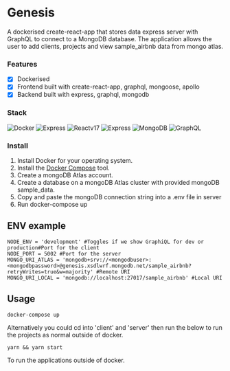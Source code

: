 # Genesis

A dockerised create-react-app that stores data express server with GraphQL to connect to a MongoDB database. The application allows the user to add clients, projects and view sample_airbnb data from mongo atlas.

### Features

- [x] Dockerised
- [x] Frontend built with create-react-app, graphql, mongoose, apollo
- [x] Backend built with express, graphql, mongodb

### Stack

![Docker](https://img.shields.io/badge/-Docker-%23232F3E?logo=Docker)
![Express](https://img.shields.io/badge/-Express-%23232F3E?logo=Express)
![Reactv17](https://img.shields.io/badge/-React%20v17-%23232F3E?logo=React)
![Express](https://img.shields.io/badge/-Express-%23232F3E?logo=Express)
![MongoDB](https://img.shields.io/badge/-MongoDB-%23232F3E?logo=MongoDB)
![GraphQL](https://img.shields.io/badge/-GraphQL-%23232F3E?logo=GraphQL)

### Install

1. Install Docker for your operating system.
2. Install the [Docker Compose](https://docs.docker.com/compose/install/) tool.
3. Create a mongoDB Atlas account.
4. Create a database on a mongoDB Atlas cluster with provided mongoDB sample_data.
6. Copy and paste the mongoDB connection string into a .env file in server 
6. Run docker-compose up

## ENV example

```
NODE_ENV = 'development' #Toggles if we show GraphiQL for dev or production#Port for the client
NODE_PORT = 5002 #Port for the server
MONGO_URI_ATLAS = 'mongodb+srv://<mongodbuser>:<mongodbpassword>@genesis.xsdlwrf.mongodb.net/sample_airbnb?retryWrites=true&w=majority' #Remote URI
MONGO_URI_LOCAL = 'mongodb://localhost:27017/sample_airbnb' #Local URI
```

## Usage

```
docker-compose up
```

Alternatively you could cd into 'client' and 'server' then run the below to run the projects as normal outside of docker.

```
yarn && yarn start
```


To run the applications outside of docker.
